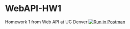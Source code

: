 # WebAPI-HW1
Homework 1 from Web API at UC Denver
[![Run in Postman](https://run.pstmn.io/button.svg)](https://app.getpostman.com/run-collection/437d11b7ff77f6e681bb)
